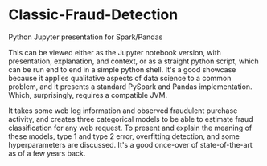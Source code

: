 # Classic-Fraud-Detection
Python Jupyter presentation for Spark/Pandas

This can be viewed either as the Jupyter notebook version, with presentation, explanation, and context,
or as a straight python script, which can be run end to end in a simple python shell. It's a good showcase
because it applies qualitative aspects of data science to a common problem, and it presents a standard
PySpark and Pandas implementation. Which, surprisingly, requires a compatible JVM.

It takes some web log information and observed fraudulent purchase activity, and creates three categorical 
models to be able to estimate fraud classification for any web request. To present and explain the 
meaning of these models, type 1 and type 2 error, overfitting detection, and some hyperparameters are 
discussed. It's a good once-over of state-of-the-art as of a few years back.
